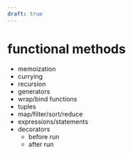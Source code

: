 ```yaml
---
draft: true
---
```


# functional methods

- memoization
- currying
- recursion
- generators
- wrap/bind functions
- tuples
- map/filter/sort/reduce
- expressions/statements
- decorators
  - before run
  - after run
